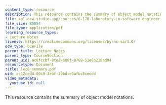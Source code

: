 ```yaml
---
content_type: resource
description: This resource contains the summary of object model notations.
file: /ol-ocw-studio-app/courses/6-170-laboratory-in-software-engineering-fall-2005/ac12ced400c93ebf39bde3afbc5cecdd_lec6_summary.pdf
file_size: 85854
file_type: application/pdf
learning_resource_types:
- Lecture Notes
license: https://creativecommons.org/licenses/by-nc-sa/4.0/
ocw_type: OCWFile
parent_title: Lecture Notes
parent_type: CourseSection
parent_uid: ac8fccbf-8fe2-680f-8769-51e8b210ad94
resourcetype: Document
title: lec6_summary.pdf
uid: ac12ced4-00c9-3ebf-39bd-e3afbc5cecdd
video_metadata:
  youtube_id: null
---
```

This resource contains the summary of object model notations.